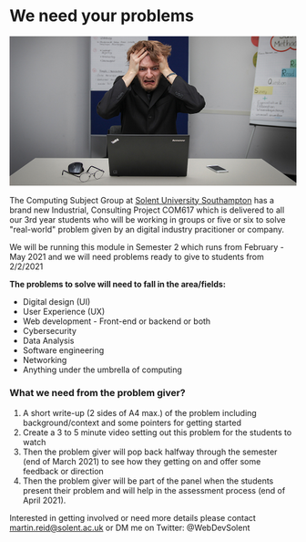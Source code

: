 # We need your problems

![man stressed](repo_images/sebastian-herrmann-jzTQVxCyKYs-unsplash.jpg)

The Computing Subject Group at [Solent University Southampton](https://www.solent.ac.uk/) has a brand new Industrial, Consulting Project COM617 which is delivered to all our 3rd year students who will be working in groups or five or six to solve "real-world" problem given by an digital industry pracitioner or company.

We will be running this module in Semester 2 which runs from February - May 2021 and we will need problems ready to give to students from 2/2/2021

**The problems to solve will need to fall in the area/fields:**

- Digital design (UI)
- User Experience (UX)
- Web development - Front-end or backend or both
- Cybersecurity
- Data Analysis
- Software engineering
- Networking
- Anything under the umbrella of computing

### What we need from the problem giver?

1. A short write-up (2 sides of A4 max.) of the problem including background/context and some pointers for getting started 
2. Create a 3 to 5 minute video setting out this problem for the students to watch
3. Then the problem giver will pop back halfway through the semester (end of March 2021) to see how they getting on and offer some feedback or direction
4. Then the problem giver will be part of the panel when the students present their problem and will help in the assessment process (end of April 2021).

Interested in getting involved or need more details please contact martin.reid@solent.ac.uk or DM me on Twitter: @WebDevSolent




